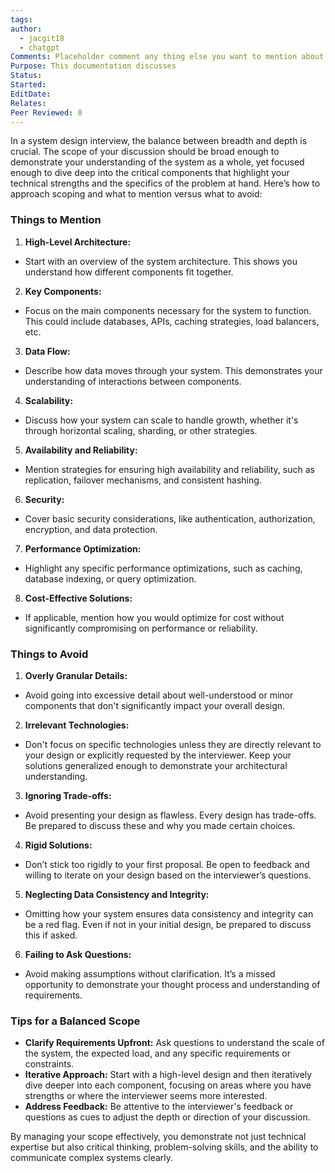 ```yaml
---
tags: 
author:
  - jacgit18
  - chatgpt
Comments: Placeholder comment any thing else you want to mention about the document.
Purpose: This documentation discusses
Status: 
Started: 
EditDate: 
Relates: 
Peer Reviewed: 0
---
```

In a system design interview, the balance between breadth and depth is crucial. The scope of your discussion should be broad enough to demonstrate your understanding of the system as a whole, yet focused enough to dive deep into the critical components that highlight your technical strengths and the specifics of the problem at hand. Here’s how to approach scoping and what to mention versus what to avoid:  
  
### Things to Mention  
  
1. **High-Level Architecture:**  
- Start with an overview of the system architecture. This shows you understand how different components fit together.  
  
2. **Key Components:**  
- Focus on the main components necessary for the system to function. This could include databases, APIs, caching strategies, load balancers, etc.  
  
3. **Data Flow:**  
- Describe how data moves through your system. This demonstrates your understanding of interactions between components.  
  
4. **Scalability:**  
- Discuss how your system can scale to handle growth, whether it's through horizontal scaling, sharding, or other strategies.  
  
5. **Availability and Reliability:**  
- Mention strategies for ensuring high availability and reliability, such as replication, failover mechanisms, and consistent hashing.  
  
6. **Security:**  
- Cover basic security considerations, like authentication, authorization, encryption, and data protection.  
  
7. **Performance Optimization:**  
- Highlight any specific performance optimizations, such as caching, database indexing, or query optimization.  
  
8. **Cost-Effective Solutions:**  
- If applicable, mention how you would optimize for cost without significantly compromising on performance or reliability.  
  
### Things to Avoid  
  
1. **Overly Granular Details:**  
- Avoid going into excessive detail about well-understood or minor components that don't significantly impact your overall design.  
  
2. **Irrelevant Technologies:**  
- Don't focus on specific technologies unless they are directly relevant to your design or explicitly requested by the interviewer. Keep your solutions generalized enough to demonstrate your architectural understanding.  
  
3. **Ignoring Trade-offs:**  
- Avoid presenting your design as flawless. Every design has trade-offs. Be prepared to discuss these and why you made certain choices.  
  
4. **Rigid Solutions:**  
- Don’t stick too rigidly to your first proposal. Be open to feedback and willing to iterate on your design based on the interviewer’s questions.  
  
5. **Neglecting Data Consistency and Integrity:**  
- Omitting how your system ensures data consistency and integrity can be a red flag. Even if not in your initial design, be prepared to discuss this if asked.  
  
6. **Failing to Ask Questions:**  
- Avoid making assumptions without clarification. It’s a missed opportunity to demonstrate your thought process and understanding of requirements.  
  
### Tips for a Balanced Scope  
  
- **Clarify Requirements Upfront:** Ask questions to understand the scale of the system, the expected load, and any specific requirements or constraints.  
- **Iterative Approach:** Start with a high-level design and then iteratively dive deeper into each component, focusing on areas where you have strengths or where the interviewer seems more interested.  
- **Address Feedback:** Be attentive to the interviewer's feedback or questions as cues to adjust the depth or direction of your discussion.  
  
By managing your scope effectively, you demonstrate not just technical expertise but also critical thinking, problem-solving skills, and the ability to communicate complex systems clearly.